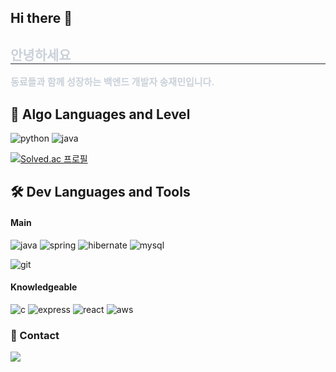 ## Hi there 👋

<h2 style="border-bottom: 1px solid #21262d; color: #c9d1d9;"> 안녕하세요 </h2>  
<div style="font-weight: 700; font-size: 15px; text-align: left; color: #c9d1d9;"> 동료들과 함께 성장하는 백엔드 개발자 송재민입니다. </div> 

## 🌱 Algo Languages and Level

![python](https://img.shields.io/badge/Python-3776AB?style=for-the-badge&logo=python&logoColor=white)
![java](https://img.shields.io/badge/Java-ED8B00?style=for-the-badge&logo=openjdk&logoColor=white)

[![Solved.ac 프로필](http://mazassumnida.wtf/api/v2/generate_badge?boj=jeli01)](https://solved.ac/jeli01)


## 🛠 Dev Languages and Tools

#### Main
![java](https://img.shields.io/badge/Java-ED8B00?style=for-the-badge&logo=openjdk&logoColor=white)
![spring](https://img.shields.io/badge/Spring-6DB33F?style=for-the-badge&logo=spring&logoColor=white)
![hibernate](https://img.shields.io/badge/Hibernate-59666C?style=for-the-badge&logo=Hibernate&logoColor=white)
![mysql](https://img.shields.io/badge/MySQL-00000F?style=for-the-badge&logo=mysql&logoColor=white)

![git](https://img.shields.io/badge/GIT-E44C30?style=for-the-badge&logo=git&logoColor=white)

#### Knowledgeable
![c](https://img.shields.io/badge/C-00599C?style=for-the-badge&logo=c&logoColor=white)
![express](https://img.shields.io/badge/Express.js-404D59?style=for-the-badge)
![react](https://img.shields.io/badge/React-20232A?style=for-the-badge&logo=react&logoColor=61DAFB)
![aws](https://img.shields.io/badge/Amazon_AWS-FF9900?style=for-the-badge&logo=amazonaws&logoColor=white)

### 💬 Contact
<a href="https://www.instagram.com/songjaemin178/">
<img src="https://img.shields.io/badge/Instagram-E4405F?style=for-the-badge&logo=Instagram&logoColor=white">
</a>

<!--
**jeli01/jeli01** is a ✨ _special_ ✨ repository because its `README.md` (this file) appears on your GitHub profile.

Here are some ideas to get you started:

- 🔭 I’m currently working on ...
- 🌱 I’m currently learning ...
- 👯 I’m looking to collaborate on ...
- 🤔 I’m looking for help with ...
- 💬 Ask me about ...
- 📫 How to reach me: ...
- 😄 Pronouns: ...
- ⚡ Fun fact: ...
-->
